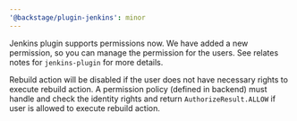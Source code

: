 ```yaml
---
'@backstage/plugin-jenkins': minor
---
```


Jenkins plugin supports permissions now. We have added a new permission, so you can manage the permission for the users. See relates notes for `jenkins-plugin` for more details.

Rebuild action will be disabled if the user does not have necessary rights to execute rebuild action. A permission policy (defined in backend) must handle and check the identity rights
and return `AuthorizeResult.ALLOW` if user is allowed to execute rebuild action.
